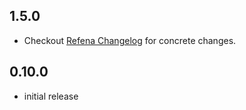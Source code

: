 ## 1.5.0

- Checkout [Refena Changelog](https://pub.dev/packages/refena/changelog) for concrete changes.

## 0.10.0

- initial release
